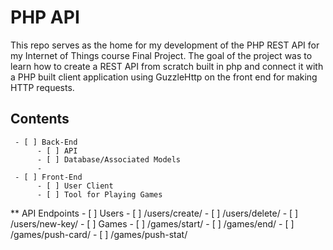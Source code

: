 # PHP API
This repo serves as the home for my development of the PHP REST API for my Internet of Things course Final Project. The goal of the project was to learn how to create a REST API from scratch built in php and connect it with a PHP built client application using GuzzleHttp on the front end for making HTTP requests.

## Contents
     - [ ] Back-End
          - [ ] API 
          - [ ] Database/Associated Models
          - 
     - [ ] Front-End
          - [ ] User Client
          - [ ] Tool for Playing Games

** API Endpoints
     - [ ] Users
          - [ ] /users/create/
          - [ ] /users/delete/
          - [ ] /users/new-key/
     - [ ] Games
          - [ ] /games/start/
          - [ ] /games/end/
          - [ ] /games/push-card/
          - [ ] /games/push-stat/

